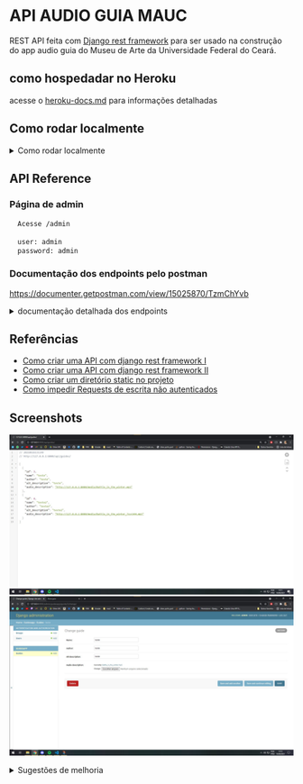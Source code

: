 
# API AUDIO GUIA MAUC

REST API feita com [Django rest framework](https://www.django-rest-framework.org/) para ser usado na construção do app audio guia do Museu de Arte da Universidade Federal do Ceará.

## como hospedadar no Heroku

acesse o [heroku-docs.md](./docs/heroku-docs.md) para informações detalhadas

## Como rodar localmente

<details>
<summary>Como rodar localmente</summary>
<br>
  
Instala o [Python](https://www.python.org/ftp/python/3.9.5/python-3.9.5-amd64.exe) 
  
```
  Siga as instruções do instalador
```

Instala as dependências

```bash
  pip install django
  pip install djangorestframework
```

Clona o projeto

```bash
  git clone https://link-to-project
```

Acessa o diretório do projeto

```bash
  cd maucproject
```

Roda a aplicação

```bash
  python manage.py runserver
```
</details>

  
## API Reference

### Página de admin
```
  Acesse /admin

  user: admin
  password: admin
```

### Documentação dos endpoints pelo postman
  https://documenter.getpostman.com/view/15025870/TzmChYvb

<details>
  <summary>documentação detalhada dos endpoints</summary>
### Get all guides

```http
  GET /api/guides
```

Recebe uma lista de Guides

### Get guide

```http
  GET /api/guides/id
```

| field | Type     | Description                       |
| :-------- | :------- | :-------------------------------- |
| `id`      | `int` | a id do item |
| `name`      | `string` | nome da obra|
| `author`      | `string` | nome do autor|
| `alt_description`      | `string` | descrição textual da obra|
| `audio_description`      | `file` | audio descrição da obra|

Recebe um guide
  
</details>

## Referências

 - [Como criar uma API com django rest framework I](https://medium.com/@marcosrabaioli/criando-uma-api-rest-utilizando-django-rest-framework-parte-1-55ac3e394fa)   
 - [Como criar uma API com django rest framework II](https://www.django-rest-framework.org/tutorial/quickstart/)
 - [Como criar um diretório static no projeto](https://stackoverflow.com/questions/62737136/saving-image-file-in-particular-directory-in-django-rest-framework)
 - [Como impedir Requests de escrita não autenticados](https://www.django-rest-framework.org/api-guide/permissions/)
 
## Screenshots
![get return](docs/screenshot1.jpg)
![Admin page](docs/screenshot2.jpg)

<details>
<summary>Sugestões de melhoria</summary>
Hospedar o banco de forma separada para evitar que os deploys quebrem os dados que tão salvos na pasta static
</details>
